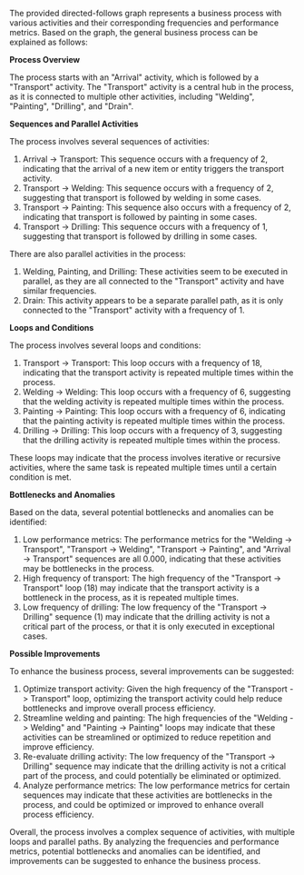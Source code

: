 The provided directed-follows graph represents a business process with various activities and their corresponding frequencies and performance metrics. Based on the graph, the general business process can be explained as follows:

**Process Overview**

The process starts with an "Arrival" activity, which is followed by a "Transport" activity. The "Transport" activity is a central hub in the process, as it is connected to multiple other activities, including "Welding", "Painting", "Drilling", and "Drain".

**Sequences and Parallel Activities**

The process involves several sequences of activities:

1. Arrival -> Transport: This sequence occurs with a frequency of 2, indicating that the arrival of a new item or entity triggers the transport activity.
2. Transport -> Welding: This sequence occurs with a frequency of 2, suggesting that transport is followed by welding in some cases.
3. Transport -> Painting: This sequence also occurs with a frequency of 2, indicating that transport is followed by painting in some cases.
4. Transport -> Drilling: This sequence occurs with a frequency of 1, suggesting that transport is followed by drilling in some cases.

There are also parallel activities in the process:

1. Welding, Painting, and Drilling: These activities seem to be executed in parallel, as they are all connected to the "Transport" activity and have similar frequencies.
2. Drain: This activity appears to be a separate parallel path, as it is only connected to the "Transport" activity with a frequency of 1.

**Loops and Conditions**

The process involves several loops and conditions:

1. Transport -> Transport: This loop occurs with a frequency of 18, indicating that the transport activity is repeated multiple times within the process.
2. Welding -> Welding: This loop occurs with a frequency of 6, suggesting that the welding activity is repeated multiple times within the process.
3. Painting -> Painting: This loop occurs with a frequency of 6, indicating that the painting activity is repeated multiple times within the process.
4. Drilling -> Drilling: This loop occurs with a frequency of 3, suggesting that the drilling activity is repeated multiple times within the process.

These loops may indicate that the process involves iterative or recursive activities, where the same task is repeated multiple times until a certain condition is met.

**Bottlenecks and Anomalies**

Based on the data, several potential bottlenecks and anomalies can be identified:

1. Low performance metrics: The performance metrics for the "Welding -> Transport", "Transport -> Welding", "Transport -> Painting", and "Arrival -> Transport" sequences are all 0.000, indicating that these activities may be bottlenecks in the process.
2. High frequency of transport: The high frequency of the "Transport -> Transport" loop (18) may indicate that the transport activity is a bottleneck in the process, as it is repeated multiple times.
3. Low frequency of drilling: The low frequency of the "Transport -> Drilling" sequence (1) may indicate that the drilling activity is not a critical part of the process, or that it is only executed in exceptional cases.

**Possible Improvements**

To enhance the business process, several improvements can be suggested:

1. Optimize transport activity: Given the high frequency of the "Transport -> Transport" loop, optimizing the transport activity could help reduce bottlenecks and improve overall process efficiency.
2. Streamline welding and painting: The high frequencies of the "Welding -> Welding" and "Painting -> Painting" loops may indicate that these activities can be streamlined or optimized to reduce repetition and improve efficiency.
3. Re-evaluate drilling activity: The low frequency of the "Transport -> Drilling" sequence may indicate that the drilling activity is not a critical part of the process, and could potentially be eliminated or optimized.
4. Analyze performance metrics: The low performance metrics for certain sequences may indicate that these activities are bottlenecks in the process, and could be optimized or improved to enhance overall process efficiency.

Overall, the process involves a complex sequence of activities, with multiple loops and parallel paths. By analyzing the frequencies and performance metrics, potential bottlenecks and anomalies can be identified, and improvements can be suggested to enhance the business process.